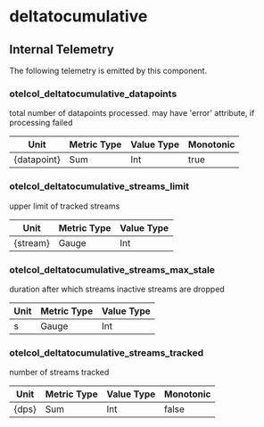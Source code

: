 [comment]: <> (Code generated by mdatagen. DO NOT EDIT.)

# deltatocumulative

## Internal Telemetry

The following telemetry is emitted by this component.

### otelcol_deltatocumulative_datapoints

total number of datapoints processed. may have 'error' attribute, if processing failed

| Unit | Metric Type | Value Type | Monotonic |
| ---- | ----------- | ---------- | --------- |
| {datapoint} | Sum | Int | true |

### otelcol_deltatocumulative_streams_limit

upper limit of tracked streams

| Unit | Metric Type | Value Type |
| ---- | ----------- | ---------- |
| {stream} | Gauge | Int |

### otelcol_deltatocumulative_streams_max_stale

duration after which streams inactive streams are dropped

| Unit | Metric Type | Value Type |
| ---- | ----------- | ---------- |
| s | Gauge | Int |

### otelcol_deltatocumulative_streams_tracked

number of streams tracked

| Unit | Metric Type | Value Type | Monotonic |
| ---- | ----------- | ---------- | --------- |
| {dps} | Sum | Int | false |
